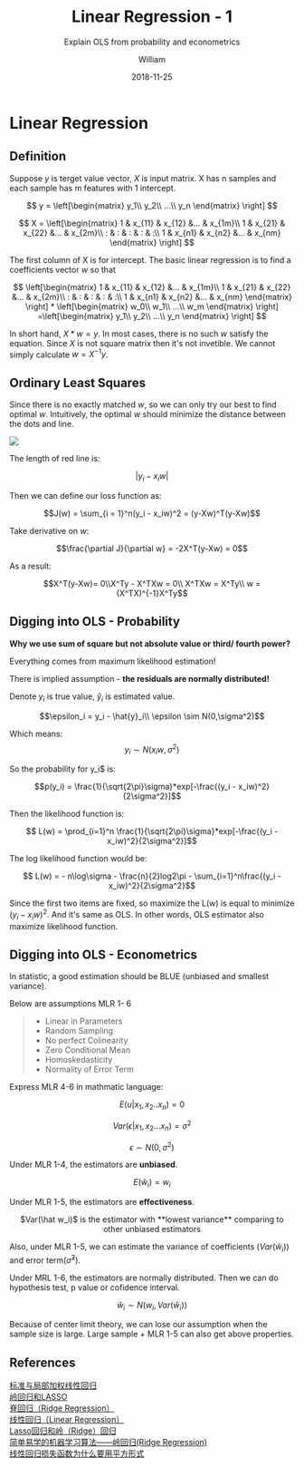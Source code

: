 ﻿---
layout:     post
title:      Linear Regression - 1
subtitle:   Explain OLS from probability and econometrics
date:       2018-11-25
author:     William
header-img: img/post-bg-regression.jpg
catalog: true
tags:
    - Regression
    - Math
---
<script type="text/x-mathjax-config">
  MathJax.Hub.Config({
    tex2jax: { 
      inlineMath: [['$','$'], ['\\(','\\)']],
      processEscapes: true
    }
  });
  </script>
<script type="text/javascript" async
  src="https://cdnjs.cloudflare.com/ajax/libs/mathjax/2.7.5/MathJax.js?config=TeX-MML-AM_CHTML">
</script>

# Linear Regression
## Definition
Suppose $y$ is terget value vector, $X$ is input matrix. X has n samples and each sample has m features with 1 intercept.

$$
y = \left[\begin{matrix}
y_1\\
y_2\\
...\\
y_n
\end{matrix} 
\right]
$$


$$
X = \left[\begin{matrix}
1 & x_{11} & x_{12} &... & x_{1m}\\
1 & x_{21} & x_{22} &... & x_{2m}\\
: & : & : & : & :\\
1 & x_{n1} & x_{n2} &... & x_{nm}
\end{matrix} 
\right]
$$

The first column of X is for intercept. The basic linear regression is to find a coefficients vector $w$ so that 

$$
\left[\begin{matrix}
1 & x_{11} & x_{12} &... & x_{1m}\\
1 & x_{21} & x_{22} &... & x_{2m}\\
: & : & : & : & :\\
1 & x_{n1} & x_{n2} &... & x_{nm}
\end{matrix} 
\right] * 
\left[\begin{matrix}
w_0\\
w_1\\
...\\
w_m
\end{matrix} 
\right]
=\left[\begin{matrix}
y_1\\
y_2\\
...\\
y_n
\end{matrix} 
\right]
$$

In short hand, $X*w = y$. In most cases, there is no such $w$ satisfy the equation. Since $X$ is not square matrix then it's not invetible. We cannot simply calculate $w = X^{-1}y$.

## Ordinary Least Squares
Since there is no exactly matched $w$, so we can only try our best to find optimal $w$. Intuitively,  the optimal $w$ should minimize the distance between the dots and line.

![](http://www.sthda.com/english/sthda-upload/images/machine-learning-essentials/linear-regression.png)

The length of red line is:

$$ |y_i - x_iw|$$

Then we can define our loss function as:

$$J(w) = \sum_{i = 1}^n(y_i - x_iw)^2 = (y-Xw)^T(y-Xw)$$

Take derivative on $w$:

$$\frac{\partial J}{\partial w} = -2X^T(y-Xw) = 0$$

As a result:

$$X^T(y-Xw)= 0\\X^Ty - X^TXw = 0\\
X^TXw = X^Ty\\ w = (X^TX)^{-1}X^Ty$$

## Digging into OLS - Probability
**Why we use sum of square but not absolute value or third/ fourth power?** 

Everything comes from maximum likelihood estimation!

There is implied assumption - **the residuals are normally distributed!**

Denote $y_i$ is true value, $\hat{y}_i$ is estimated value.

$$\epsilon_i = y_i - \hat{y}_i\\ \epsilon \sim N(0,\sigma^2)$$

Which means:
$$y_i \sim N(x_iw,\sigma^2)$$

So the probability for y_i$ is:

$$p(y_i) = \frac{1}{\sqrt{2\pi}\sigma}*exp[-\frac{(y_i - x_iw)^2}{2\sigma^2}]$$

Then the likelihood function is:

$$ L(w) = \prod_{i=1}^n \frac{1}{\sqrt{2\pi}\sigma}*exp[-\frac{(y_i - x_iw)^2}{2\sigma^2}]$$

The log likelihood function would be:

$$ L(w) = - n\log\sigma - \frac{n}{2}log2\pi - \sum_{i=1}^n\frac{(y_i - x_iw)^2}{2\sigma^2}$$

Since the first two items are fixed, so maximize the L(w) is equal to minimize $(y_i - x_iw)^2$. And it's same as OLS. In other words, OLS estimator also maximize likelihood function.

## Digging into OLS - Econometrics
In statistic, a good estimation should be BLUE (unbiased and smallest variance).

Below are assumptions MLR 1- 6 

>- Linear in Parameters
>- Random Sampling
>- No perfect Colinearity
>- Zero Conditional Mean 
>- Homoskedasticity 
>- Normality of Error Term 

Express MLR 4-6 in mathmatic language:

$$E(u|x_1,x_2..x_n) = 0$$

$$Var(\epsilon|x_1,x_2...x_n) = \sigma^2$$

$$\epsilon \sim N(0,\sigma^2)$$

Under MLR 1-4, the estimators are **unbiased**.

$$E(\hat w_i) = w_i$$

Under MLR 1-5, the estimators are **effectiveness**.

<center>$Var(\hat w_i)$ is the estimator with **lowest variance** comparing to other unbiased estimators</center>

Also, under MLR 1-5, we can estimate the variance of coefficients ($Var(\hat w_i)$) and error term($\hat\sigma^2$).

Under MRL 1-6, the estimators are normally distributed. Then we can do hypothesis test, p value or cofidence interval.

$$\hat w_i \sim N(w_i,Var(\hat w_i))$$

Because of center limit theory, we can lose our assumption when the sample size is large. Large sample + MLR 1-5 can also get above properties.









## References
[标准与局部加权线性回归](https://zhuanlan.zhihu.com/p/30422174)  
[岭回归和LASSO](https://zhuanlan.zhihu.com/p/30535220)  
[脊回归（Ridge Regression）](https://blog.csdn.net/daunxx/article/details/51578787)  
[线性回归（Linear Regression）](https://blog.csdn.net/daunxx/article/details/51556677)  
[Lasso回归和岭（Ridge）回归](https://blog.csdn.net/qq_30981697/article/details/71438636)  
[简单易学的机器学习算法——岭回归(Ridge Regression)](https://blog.csdn.net/google19890102/article/details/27228279)  
[线性回归损失函数为什么要用平方形式](https://blog.csdn.net/saltriver/article/details/57544704)  




